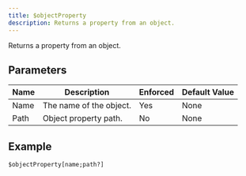 ```yaml
---
title: $objectProperty
description: Returns a property from an object.
---
```


Returns a property from an object.
## Parameters
| Name |       Description       | Enforced | Default Value |
|------|-------------------------|----------|---------------|
| Name | The name of the object. | Yes      | None          |
| Path | Object property path.   | No       | None          |
## Example
```eats
$objectProperty[name;path?]
```